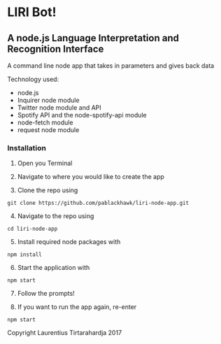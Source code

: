# LIRI Bot!

## A node.js Language Interpretation and Recognition Interface

A command line node app that takes in parameters and gives back data

Technology used:

* node.js
* Inquirer node module
* Twitter node module and API
* Spotify API and the node-spotify-api module
* node-fetch module
* request node module

### Installation

1. Open you Terminal

2. Navigate to where you would like to create the app

3. Clone the repo using

`git clone https://github.com/pablackhawk/liri-node-app.git`

4. Navigate to the repo using

`cd liri-node-app`

5. Install required node packages with

`npm install`

6. Start the application with

`npm start`

7. Follow the prompts!

8. If you want to run the app again, re-enter

`npm start`

Copyright Laurentius Tirtarahardja 2017
